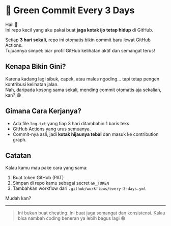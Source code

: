 # 🌱 Green Commit Every 3 Days

Hai! 👋  
Ini repo kecil yang aku pakai buat **jaga kotak ijo tetap hidup** di GitHub.

Setiap **3 hari sekali**, repo ini otomatis bikin commit baru lewat GitHub Actions.  
Tujuannya simpel: biar profil GitHub kelihatan aktif dan semangat terus!

## Kenapa Bikin Gini?

Karena kadang lagi sibuk, capek, atau males ngoding... tapi tetap pengen kontribusi kelihatan jalan.  
Nah, daripada kosong sama sekali, mending commit otomatis aja sekalian, kan? 😄

## Gimana Cara Kerjanya?

- Ada file `log.txt` yang tiap 3 hari ditambahin 1 baris teks.
- GitHub Actions yang urus semuanya.
- Commit-nya asli, jadi **kotak hijaunya tebal** dan masuk ke contribution graph.

## Catatan

Kalau kamu mau pake cara yang sama:
1. Buat token GitHub (PAT)
2. Simpan di repo kamu sebagai secret `GH_TOKEN`
3. Tambahkan workflow dari `.github/workflows/every-3-days.yml`

Mudah kan?

---

> Ini bukan buat cheating. Ini buat jaga semangat dan konsistensi. Kalau bisa nambah coding beneran ya lebih bagus lagi 😁

